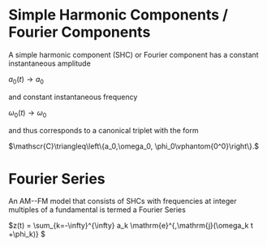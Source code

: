 # Simple Harmonic Components / Fourier Components

A simple harmonic component (SHC) or Fourier component has a constant instantaneous amplitude

$a_0(t)\rightarrow a_0$

and constant instantaneous frequency

$\omega_0(t)\rightarrow \omega_0$

and thus corresponds to a canonical triplet with the form

$\mathscr{C}\triangleq\left\{a_0,\omega_0, \phi_0\vphantom{0^0}\right\}.$


# Fourier Series

An AM--FM model that consists of SHCs with frequencies at integer multiples of a fundamental is termed a Fourier Series

$z(t) = \sum_{k=-\infty}^{\infty} a_k \mathrm{e}^{\,\mathrm{j}(\omega_k t +\phi_k)} $
